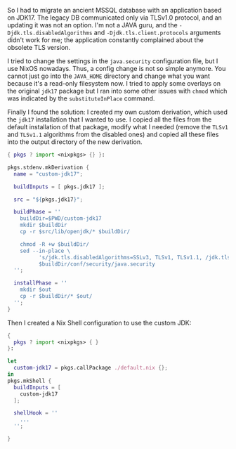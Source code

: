 So I had to migrate an ancient MSSQL database with an application based on JDK17. The legacy DB communicated only via TLSv1.0 protocol, and an updating it was not an option. I'm not a JAVA guru, and the `-Djdk.tls.disabledAlgorithms` and `-Djdk.tls.client.protocols` arguments didn't work for me; the application constantly complained about the obsolete TLS version.

I tried to change the settings in the `java.security` configuration file, but I use NixOS nowadays. Thus, a config change is not so simple anymore. You cannot just go into the `JAVA_HOME` directory and change what you want because it's a read-only filesystem now. I tried to apply some overlays on the original `jdk17` package but I ran into some other issues with `chmod` which was indicated by the `substituteInPlace` command. 

Finally I found the solution: I created my own custom derivation, which used the `jdk17` installation that I wanted to use. I copied all the files from the default installation of that package, modify what I needed (remove the `TLSv1` and `TLSv1.1` algorithms from the disabled ones) and copied all these files into the output directory of the new derivation. 

```nix
{ pkgs ? import <nixpkgs> {} }:

pkgs.stdenv.mkDerivation {
  name = "custom-jdk17";

  buildInputs = [ pkgs.jdk17 ];

  src = "${pkgs.jdk17}";

  buildPhase = ''
    buildDir=$PWD/custom-jdk17
    mkdir $buildDir
    cp -r $src/lib/openjdk/* $buildDir/

    chmod -R +w $buildDir/
    sed --in-place \
          's/jdk.tls.disabledAlgorithms=SSLv3, TLSv1, TLSv1.1, /jdk.tls.disabledAlgorithms=/g' \
          $buildDir/conf/security/java.security
  '';

  installPhase = ''
    mkdir $out
    cp -r $buildDir/* $out/
  '';
}
```

Then I created a Nix Shell configuration to use the custom JDK:
```nix
{
  pkgs ? import <nixpkgs> { }
}:

let
  custom-jdk17 = pkgs.callPackage ./default.nix {};
in
pkgs.mkShell {
  buildInputs = [
    custom-jdk17
  ];

  shellHook = ''
    ...
  '';

}
```
